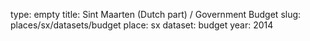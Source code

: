type: empty
title: Sint Maarten (Dutch part) / Government Budget
slug: places/sx/datasets/budget
place: sx
dataset: budget
year: 2014

